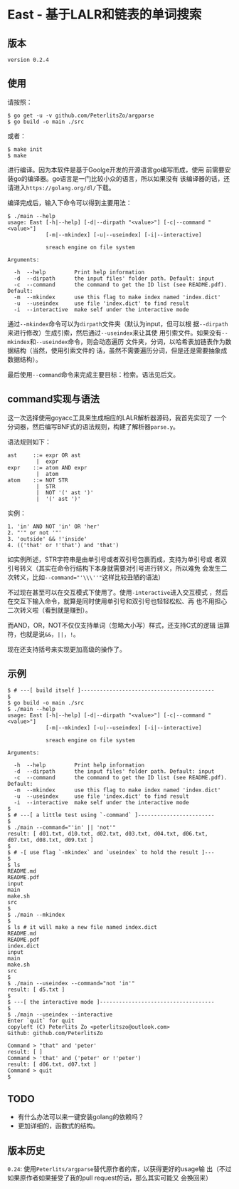 East - 基于LALR和链表的单词搜索
===============================

版本
----

``` shell
version 0.2.4
```

使用
----

请按照：

```
$ go get -u -v github.com/PeterlitsZo/argparse
$ go build -o main ./src
```

或者：

```
$ make init
$ make
```

进行编译。因为本软件是基于Goolge开发的开源语言go编写而成，使用
前需要安装go的编译器。go语言是一门比较小众的语言，所以如果没有
该编译器的话，还请进入`https://golang.org/dl/`下载。

编译完成后，输入下命令可以得到主要用法：
```
$ ./main --help
usage: East [-h|--help] [-d|--dirpath "<value>"] [-c|--command "<value>"]
            [-m|--mkindex] [-u|--useindex] [-i|--interactive]

            sreach engine on file system

Arguments:

  -h  --help         Print help information
  -d  --dirpath      the input files' folder path. Default: input
  -c  --command      the command to get the ID list (see README.pdf). Default: 
  -m  --mkindex      use this flag to make index named 'index.dict'
  -u  --useindex     use file 'index.dict' to find result
  -i  --interactive  make self under the interactive mode
```

通过`--mkindex`命令可以为`dirpath`文件夹（默认为input，但可以根
据`--dirpath`来进行修改）生成引索，然后通过`--useindex`来让其使
用引索文件。如果没有`--mkindex`和`--useindex`命令，则会动态遍历
文件夹，分词，以哈希表加链表作为数据结构（当然，使用引索文件的
话，虽然不需要遍历分词，但是还是需要抽象成数据结构）。

最后使用`--command`命令来完成主要目标：检索。语法见后文。

command实现与语法
-----------------

这一次选择使用goyacc工具来生成相应的LALR解析器源码，我首先实现了
一个分词器，然后编写BNF式的语法规则，构建了解析器`parse.y`。

语法规则如下：
```
ast     ::= expr OR ast
         |  expr
expr    ::= atom AND expr
         |  atom
atom    ::= NOT STR
         |  STR
         |  NOT '(' ast ')'
         |  '(' ast ')'
```

实例：
```
1. 'in' AND NOT 'in' OR 'her'
2. "'" or not '"'
3. 'outside' && !'inside'
4. (('that' or !'that') and 'that')
```

如实例所述，STR字符串是由单引号或者双引号包裹而成，支持为单引号或
者双引号转义（其实在命令行结构下本身就需要对引号进行转义，所以难免
会发生二次转义，比如`--command="'\\\''"`这样比较丑陋的语法）

不过现在甚至可以在交互模式下使用了。使用`-interactive`进入交互模式
，然后在交互下输入命令，就算是同时使用单引号和双引号也轻轻松松、再
也不用担心二次转义啦（看到就是赚到）。


而AND，OR，NOT不仅仅支持单词（忽略大小写）样式，还支持C式的逻辑
运算符，也就是说`&&`，`||`，`!`。

现在还支持括号来实现更加高级的操作了。

示例
----

``` shell
$ # ---[ build itself ]------------------------------------------
$
$ go build -o main ./src
$ ./main --help
usage: East [-h|--help] [-d|--dirpath "<value>"] [-c|--command "<value>"]
            [-m|--mkindex] [-u|--useindex] [-i|--interactive]

            sreach engine on file system

Arguments:

  -h  --help         Print help information
  -d  --dirpath      the input files' folder path. Default: input
  -c  --command      the command to get the ID list (see README.pdf). Default: 
  -m  --mkindex      use this flag to make index named 'index.dict'
  -u  --useindex     use file 'index.dict' to find result
  -i  --interactive  make self under the interactive mode
$
$ # ---[ a little test using `-command` ]------------------------
$
$ ./main --command="'in' || 'not'"
result: [ d01.txt, d10.txt, d02.txt, d03.txt, d04.txt, d06.txt, d07.txt, d08.txt, d09.txt ]
$
$ # -[ use flag `-mkindex` and `useindex` to hold the result ]---
$
$ ls
README.md
README.pdf
input
main
make.sh
src
$
$ ./main --mkindex
$
$ ls # it will make a new file named index.dict
README.md
README.pdf
index.dict
input
main
make.sh
src
$
$ ./main --useindex --command="not 'in'"
result: [ d5.txt ]
$
$ ---[ the interactive mode ]------------------------------------
$
$ ./main --useindex --interactive
Enter `quit` for quit
copyleft (C) Peterlits Zo <peterlitszo@outlook.com>
Github: github.com/PeterlitsZo

Command > "that" and 'peter'
result: [ ]
Command > 'that' and ('peter' or !'peter')
result: [ d06.txt, d07.txt ]
Command > quit
$ 
```

TODO
----

- 有什么办法可以来一键安装golang的依赖吗？
- 更加详细的，函数式的结构。

版本历史
--------

`0.24`: 使用`Peterlits/argparse`替代原作者的库，以获得更好的usage输
出（不过如果原作者如果接受了我的pull request的话，那么其实可能又
会换回来）
